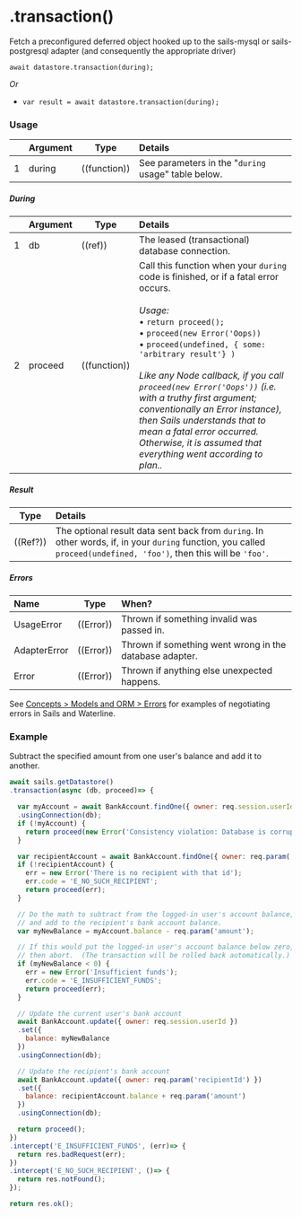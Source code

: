 # .transaction()

Fetch a preconfigured deferred object hooked up to the sails-mysql or sails-postgresql adapter (and consequently the appropriate driver)

```usage
await datastore.transaction(during);
```

_Or_

+ `var result = await datastore.transaction(during);`

### Usage
|   |     Argument        | Type                | Details
|---|---------------------|---------------------|:------------|
| 1 | during              | ((function))        | See parameters in the "`during` usage" table below. |

##### During
|   |     Argument        | Type                | Details
|---|---------------------|---------------------|:------------|
| 1 | db                  | ((ref))             | The leased (transactional) database connection. |
| 2 | proceed             | ((function))        | Call this function when your `during` code is finished, or if a fatal error occurs.<br/><br/>_Usage:_<br/>&bull; `return proceed();`<br/>&bull; `proceed(new Error('Oops))`<br/>&bull; `proceed(undefined, { some: 'arbitrary result'} )`<br/><br/>_Like any Node callback, if you call `proceed(new Error('Oops'))` (i.e. with a truthy first argument; conventionally an Error instance), then Sails understands that to mean a fatal error occurred.  Otherwise, it is assumed that everything went according to plan.._

##### Result
| Type                | Details |
|---------------------|:---------------------------------------------------------------------------------|
|  ((Ref?))            | The optional result data sent back from `during`.  In other words, if, in your `during` function, you called `proceed(undefined, 'foo')`, then this will be `'foo'`. |

##### Errors

|     Name        | Type                | When? |
|:----------------|---------------------|:---------------------------------------------------------------------------------|
| UsageError      | ((Error))           | Thrown if something invalid was passed in.
| AdapterError    | ((Error))           | Thrown if something went wrong in the database adapter.
| Error           | ((Error))           | Thrown if anything else unexpected happens.

See [Concepts > Models and ORM > Errors](https://sailsjs.com/documentation/concepts/models-and-orm/errors) for examples of negotiating errors in Sails and Waterline.


### Example

Subtract the specified amount from one user's balance and add it to another.

```javascript
await sails.getDatastore()
.transaction(async (db, proceed)=> {

  var myAccount = await BankAccount.findOne({ owner: req.session.userId })
  .usingConnection(db);
  if (!myAccount) {
    return proceed(new Error('Consistency violation: Database is corrupted-- logged in user record has gone missing'));
  }

  var recipientAccount = await BankAccount.findOne({ owner: req.param('recipientId') }).usingConnection(db)
  if (!recipientAccount) {
    err = new Error('There is no recipient with that id');
    err.code = 'E_NO_SUCH_RECIPIENT';
    return proceed(err);
  }

  // Do the math to subtract from the logged-in user's account balance,
  // and add to the recipient's bank account balance.
  var myNewBalance = myAccount.balance - req.param('amount');

  // If this would put the logged-in user's account balance below zero,
  // then abort.  (The transaction will be rolled back automatically.)
  if (myNewBalance < 0) {
    err = new Error('Insufficient funds');
    err.code = 'E_INSUFFICIENT_FUNDS';
    return proceed(err);
  }

  // Update the current user's bank account
  await BankAccount.update({ owner: req.session.userId })
  .set({
    balance: myNewBalance
  })
  .usingConnection(db);

  // Update the recipient's bank account
  await BankAccount.update({ owner: req.param('recipientId') })
  .set({
    balance: recipientAccount.balance + req.param('amount')
  })
  .usingConnection(db);

  return proceed();
})
.intercept('E_INSUFFICIENT_FUNDS', (err)=> {
  return res.badRequest(err);
})
.intercept('E_NO_SUCH_RECIPIENT', ()=> {
  return res.notFound();
});

return res.ok();
```

<docmeta name="displayName" value=".transaction()">
<docmeta name="pageType" value="method">
